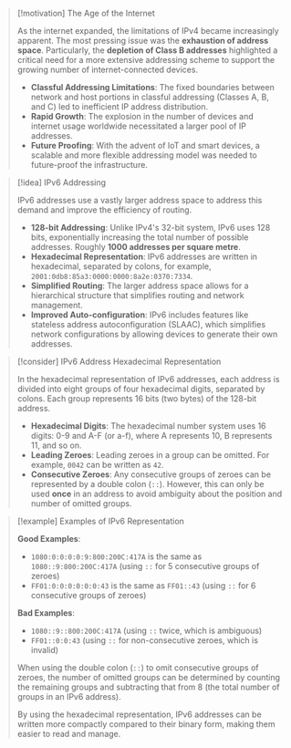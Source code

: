 > [!motivation] The Age of the Internet
> 
> As the internet expanded, the limitations of IPv4 became increasingly apparent. The most pressing issue was the **exhaustion of address space**. Particularly, the **depletion of Class B addresses** highlighted a critical need for a more extensive addressing scheme to support the growing number of internet-connected devices.
> 
> - **Classful Addressing Limitations**: The fixed boundaries between network and host portions in classful addressing (Classes A, B, and C) led to inefficient IP address distribution.
> - **Rapid Growth**: The explosion in the number of devices and internet usage worldwide necessitated a larger pool of IP addresses.
> - **Future Proofing**: With the advent of IoT and smart devices, a scalable and more flexible addressing model was needed to future-proof the infrastructure.
 
> [!idea] IPv6 Addressing
> 
> IPv6 addresses use  a vastly larger address space to address this demand and improve the efficiency of routing.
> 
> - **128-bit Addressing**: Unlike IPv4's 32-bit system, IPv6 uses 128 bits, exponentially increasing the total number of possible addresses. Roughly **1000 addresses per square metre**.
> - **Hexadecimal Representation**: IPv6 addresses are written in hexadecimal, separated by colons, for example, `2001:0db8:85a3:0000:0000:8a2e:0370:7334`. 
> - **Simplified Routing**: The larger address space allows for a hierarchical structure that simplifies routing and network management.
> - **Improved Auto-configuration**: IPv6 includes features like stateless address autoconfiguration (SLAAC), which simplifies network configurations by allowing devices to generate their own addresses.

> [!consider] IPv6 Address Hexadecimal Representation
>
> In the hexadecimal representation of IPv6 addresses, each address is divided into eight groups of four hexadecimal digits, separated by colons. Each group represents 16 bits (two bytes) of the 128-bit address.
>
> - **Hexadecimal Digits**: The hexadecimal number system uses 16 digits: 0-9 and A-F (or a-f), where A represents 10, B represents 11, and so on.
> - **Leading Zeroes**: Leading zeroes in a group can be omitted. For example, `0042` can be written as `42`.
> - **Consecutive Zeroes**: Any consecutive groups of zeroes can be represented by a double colon (`::`). However, this can only be used **once** in an address to avoid ambiguity about the position and number of omitted groups.


> [!example] Examples of IPv6 Representation
>
> **Good Examples**:
>
> - `1080:0:0:0:0:9:800:200C:417A` is the same as `1080::9:800:200C:417A` (using `::` for 5 consecutive groups of zeroes)
> - `FF01:0:0:0:0:0:0:43` is the same as `FF01::43` (using `::` for 6 consecutive groups of zeroes)
>
> **Bad Examples**:
>
> - `1080::9::800:200C:417A` (using `::` twice, which is ambiguous)
> - `FF01::0:0:43` (using `::` for non-consecutive zeroes, which is invalid)
>
> When using the double colon (`::`) to omit consecutive groups of zeroes, the number of omitted groups can be determined by counting the remaining groups and subtracting that from 8 (the total number of groups in an IPv6 address).
>
> By using the hexadecimal representation, IPv6 addresses can be written more compactly compared to their binary form, making them easier to read and manage.
